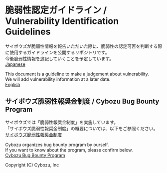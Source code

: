 脆弱性認定ガイドライン / Vulnerability Identification Guidelines
===

サイボウズが脆弱性情報を報告いただいた際に、脆弱性の認定可否を判断する際に使用するガイドラインを公開するリポジトリです。  
今後脆弱性情報を追記していくことを予定しています。  
[Japanese](jp/scope/)  

This document is a guideline to make a judgement about vulnerability.  
We will add vulnerability information at a later date.  
[English](en/scope)  

## サイボウズ脆弱性報奨金制度 / Cybozu Bug Bounty Program
サイボウズでは「脆弱性報奨金制度」を実施しています。  
「サイボウズ脆弱性報奨金制度」の概要については、以下をご参照ください。  
[サイボウズ脆弱性報奨金制度](http://cybozu.co.jp/company/security/bug-bounty/)  

Cybozu organizes bug bounty program by ourself.  
If you want to know about the program, please confirm below.  
[Cybozu Bug Bounty Program](https://cybozu.co.jp/products/bug-bounty/en/)  

Copyright (C) Cybozu, Inc
